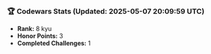 ### 🏆 Codewars Stats (Updated: 2025-05-07 20:09:59 UTC)

- **Rank:** 8 kyu
- **Honor Points:** 3
- **Completed Challenges:** 1
